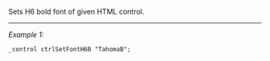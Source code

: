 Sets H6 bold font of given HTML control.


---
*Example 1:*
```sqf
_control ctrlSetFontH6B "TahomaB";
```